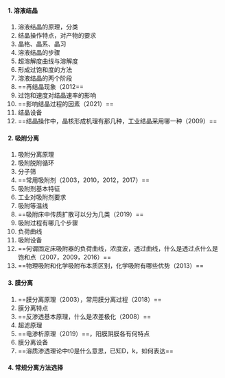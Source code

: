 #### 1. 溶液结晶

1. 溶液结晶的原理，分类
2. 结晶操作特点，对产物的要求
3. 晶格、晶系、晶习
4. 溶液结晶的步骤
5. 超溶解度曲线与溶解度
6. 形成过饱和度的方法
7. 溶液结晶的两个阶段
8. ==再结晶现象（2012==
9. 过饱和速度对结晶速率的影响
10. ==影响结晶过程的因素（2021）==
11. 结晶设备
12. ==结晶操作中，晶核形成机理有那几种，工业结晶采用哪一种（2009）==

#### 2. 吸附分离

1. 吸附分离原理
2. 吸附脱附循环
3. 分子筛
4. ==常用吸附剂（2003，2010，2012，2017）==
5. 吸附剂基本特征
6. 工业对吸附剂要求
7. 吸附等温线
8. ==吸附床中传质扩散可以分为几类（2019）==
9. 吸附过程有哪几个步骤
10. 负荷曲线
11. 吸附设备
12. ==何谓固定床吸附器的负荷曲线，浓度波，透过曲线，什么是透过点什么是饱和点（2007，2009，2016）==
13. ==物理吸附和化学吸附布本质区别，化学吸附有哪些优势（2013）==

#### 3. 膜分离

1. ==膜分离原理（2003），常用膜分离过程（2018）==
2. 膜分离特点
3. ==反渗透基本原理，什么是浓差极化（2008）==
5. 超滤原理
6. ==电渗析原理（2019）==，阳膜阴膜各有何特点
8. 膜分离设备
9. ==溶质渗透理论中t0是什么意思，已知D，k，如何表达==

#### 4. 常规分离方法选择

